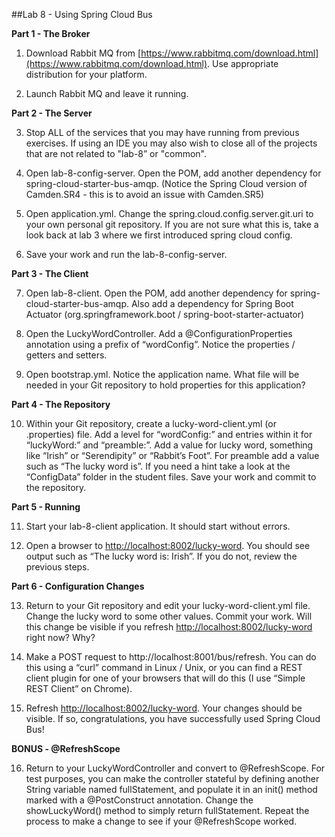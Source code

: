 ##Lab 8 - Using Spring Cloud Bus

  **Part 1 - The Broker**

1.  Download Rabbit MQ from [https://www.rabbitmq.com/download.html](https://www.rabbitmq.com/download.html).  Use appropriate distribution for your platform.  

2.  Launch Rabbit MQ and leave it running.

  **Part 2 - The Server**

3.  Stop ALL of the services that you may have running from previous exercises.  If using an IDE you may also wish to close all of the projects that are not related to "lab-8” or "common".

4.  Open lab-8-config-server.  Open the POM, add another dependency for spring-cloud-starter-bus-amqp.  (Notice the Spring Cloud version of Camden.SR4 - this is to avoid an issue with Camden.SR5)

5.  Open application.yml.  Change the spring.cloud.config.server.git.uri to your own personal git repository.  If you are not sure what this is, take a look back at lab 3 where we first introduced spring cloud config.

6.  Save your work and run the lab-8-config-server.

  **Part 3 - The Client**

7.  Open lab-8-client.  Open the POM, add another dependency for spring-cloud-starter-bus-amqp.  Also add a dependency for Spring Boot Actuator (org.springframework.boot / spring-boot-starter-actuator) 

8.  Open the LuckyWordController.  Add a @ConfigurationProperties annotation using a prefix of “wordConfig”.  Notice the properties / getters and setters.

9.  Open bootstrap.yml.  Notice the application name.  What file will be needed in your Git repository to hold properties for this application?

  **Part 4 - The Repository**

10.  Within your Git repository, create a lucky-word-client.yml (or .properties) file.  Add a level for “wordConfig:” and entries within it for “luckyWord:” and “preamble:”.  Add a value for lucky word, something like “Irish” or “Serendipity” or “Rabbit’s Foot”.  For preamble add a value such as “The lucky word is”.  If you need a hint take a look at the “ConfigData” folder in the student files.  Save your work and commit to the repository.

  **Part 5 - Running**

11.  Start your lab-8-client application.  It should start without errors.

12.  Open a browser to [http://localhost:8002/lucky-word](http://localhost:8002/lucky-word).  You should see output such as “The lucky word is: Irish”.  If you do not, review the previous steps.

  **Part 6 - Configuration Changes**

13.  Return to your Git repository and edit your lucky-word-client.yml file.  Change the lucky word to some other values.  Commit your work.  Will this change be visible if you refresh [http://localhost:8002/lucky-word](http://localhost:8002/lucky-word) right now?  Why?

14.  Make a POST request to http://localhost:8001/bus/refresh.  You can do this using a “curl” command in Linux / Unix, or you can find a REST client plugin for one of your browsers that will do this (I use “Simple REST Client” on Chrome).

15.  Refresh [http://localhost:8002/lucky-word](http://localhost:8002/lucky-word).  Your changes should be visible.  If so, congratulations, you have successfully used Spring Cloud Bus!

  **BONUS - @RefreshScope**

16.  Return to your LuckyWordController and convert to @RefreshScope.  For test purposes, you can make the controller stateful by defining another String variable named fullStatement, and populate it in an init() method marked with a @PostConstruct annotation.  Change the showLuckyWord() method to simply return fullStatement.  Repeat the process to make a change to see if your @RefreshScope worked.
